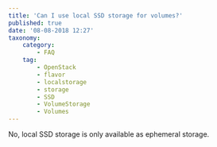 ```yaml
---
title: 'Can I use local SSD storage for volumes?'
published: true
date: '08-08-2018 12:27'
taxonomy:
    category:
        - FAQ
    tag:
        - OpenStack
        - flavor
        - localstorage
        - storage
        - SSD
        - VolumeStorage
        - Volumes
---
```


No, local SSD storage is only available as ephemeral storage.
